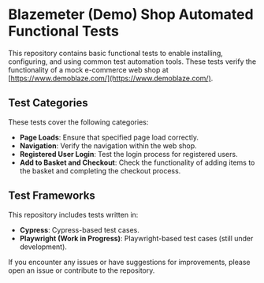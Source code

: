 # Blazemeter (Demo) Shop Automated Functional Tests

This repository contains basic functional tests to enable installing, configuring, and using common test automation tools. These tests verify the functionality of a mock e-commerce web shop at [https://www.demoblaze.com/](https://www.demoblaze.com/).

## Test Categories

These tests cover the following categories:

- **Page Loads**: Ensure that specified page load correctly.
- **Navigation**: Verify the navigation within the web shop.
- **Registered User Login**: Test the login process for registered users.
- **Add to Basket and Checkout**: Check the functionality of adding items to the basket and completing the checkout process.

## Test Frameworks

This repository includes tests written in:

- **Cypress**: Cypress-based test cases.
- **Playwright (Work in Progress)**: Playwright-based test cases (still under development).

If you encounter any issues or have suggestions for improvements, please open an issue or contribute to the repository.

